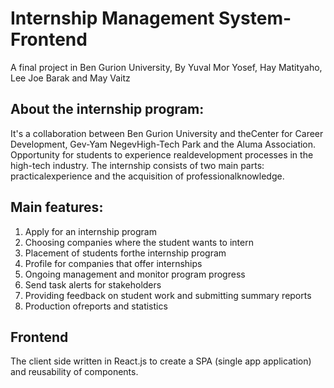 # Internship Management System- Frontend
A final project in Ben Gurion University,
By Yuval Mor Yosef, Hay Matityaho, Lee Joe Barak and May Vaitz

## About the internship program:
It's a collaboration between Ben Gurion University and theCenter for Career Development, Gev-Yam NegevHigh-Tech Park and the Aluma Association.
Opportunity for students to experience realdevelopment processes in the high-tech industry.
The internship consists of two main parts: practicalexperience and the acquisition of professionalknowledge.

## Main features:
1. Apply for an internship program
2. Choosing companies where the student wants to intern
3. Placement of students forthe internship program
4. Profile for companies that offer internships
5. Ongoing management and monitor program progress
6. Send task alerts for stakeholders
7. Providing feedback on student work and submitting summary reports
8. Production ofreports and statistics

## Frontend
The client side written in React.js to create a SPA (single app application) and reusability of components.
